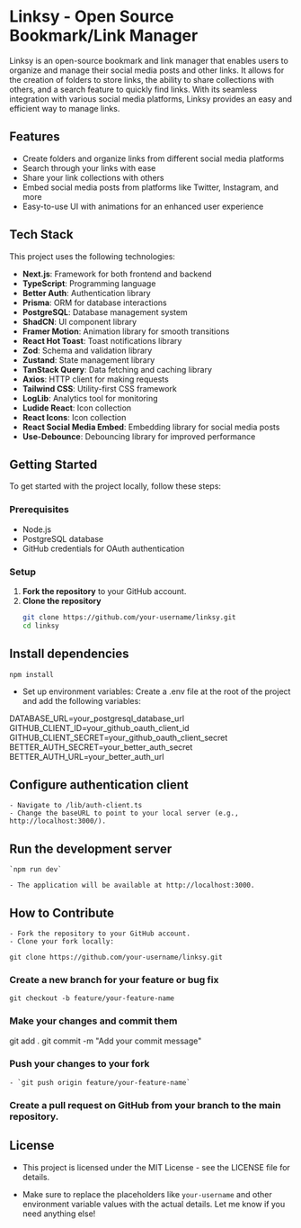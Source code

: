 # Linksy - Open Source Bookmark/Link Manager

Linksy is an open-source bookmark and link manager that enables users to organize and manage their social media posts and other links. It allows for the creation of folders to store links, the ability to share collections with others, and a search feature to quickly find links. With its seamless integration with various social media platforms, Linksy provides an easy and efficient way to manage links.

## Features

- Create folders and organize links from different social media platforms
- Search through your links with ease
- Share your link collections with others
- Embed social media posts from platforms like Twitter, Instagram, and more
- Easy-to-use UI with animations for an enhanced user experience

## Tech Stack

This project uses the following technologies:

- **Next.js**: Framework for both frontend and backend
- **TypeScript**: Programming language
- **Better Auth**: Authentication library
- **Prisma**: ORM for database interactions
- **PostgreSQL**: Database management system
- **ShadCN**: UI component library
- **Framer Motion**: Animation library for smooth transitions
- **React Hot Toast**: Toast notifications library
- **Zod**: Schema and validation library
- **Zustand**: State management library
- **TanStack Query**: Data fetching and caching library
- **Axios**: HTTP client for making requests
- **Tailwind CSS**: Utility-first CSS framework
- **LogLib**: Analytics tool for monitoring
- **Ludide React**: Icon collection
- **React Icons**: Icon collection
- **React Social Media Embed**: Embedding library for social media posts
- **Use-Debounce**: Debouncing library for improved performance

## Getting Started

To get started with the project locally, follow these steps:

### Prerequisites

- Node.js
- PostgreSQL database
- GitHub credentials for OAuth authentication

### Setup

1. **Fork the repository** to your GitHub account.
2. **Clone the repository**
   ```bash
   git clone https://github.com/your-username/linksy.git
   cd linksy
   ```

## Install dependencies

`npm install`

- Set up environment variables: Create a .env file at the root of the project and add the following variables:

DATABASE_URL=your_postgresql_database_url
GITHUB_CLIENT_ID=your_github_oauth_client_id
GITHUB_CLIENT_SECRET=your_github_oauth_client_secret
BETTER_AUTH_SECRET=your_better_auth_secret
BETTER_AUTH_URL=your_better_auth_url

## Configure authentication client

    - Navigate to /lib/auth-client.ts
    - Change the baseURL to point to your local server (e.g., http://localhost:3000/).

## Run the development server

    `npm run dev`

    - The application will be available at http://localhost:3000.

## How to Contribute

    - Fork the repository to your GitHub account.
    - Clone your fork locally:

`git clone https://github.com/your-username/linksy.git`

### Create a new branch for your feature or bug fix

`git checkout -b feature/your-feature-name`

### Make your changes and commit them

git add .
git commit -m "Add your commit message"

### Push your changes to your fork

    - `git push origin feature/your-feature-name`

### Create a pull request on GitHub from your branch to the main repository.

## License

- This project is licensed under the MIT License - see the LICENSE file for details.

- Make sure to replace the placeholders like `your-username` and other environment variable values with the actual details. Let me know if you need anything else!
